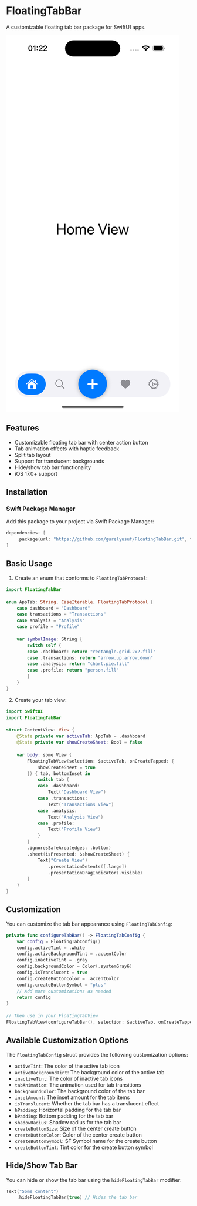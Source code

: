 # FloatingTabBar

A customizable floating tab bar package for SwiftUI apps.

![Screenshot 1](./Assets/1.png)

## Features

- Customizable floating tab bar with center action button
- Tab animation effects with haptic feedback
- Split tab layout
- Support for translucent backgrounds
- Hide/show tab bar functionality
- iOS 17.0+ support

## Installation

### Swift Package Manager

Add this package to your project via Swift Package Manager:

```swift
dependencies: [
    .package(url: "https://github.com/gurelyusuf/FloatingTabBar.git", from: "1.0.0")
]
```

## Basic Usage

1. Create an enum that conforms to `FloatingTabProtocol`:

```swift
import FloatingTabBar

enum AppTab: String, CaseIterable, FloatingTabProtocol {
    case dashboard = "Dashboard"
    case transactions = "Transactions"
    case analysis = "Analysis"
    case profile = "Profile"
    
    var symbolImage: String {
        switch self {
        case .dashboard: return "rectangle.grid.2x2.fill"
        case .transactions: return "arrow.up.arrow.down"
        case .analysis: return "chart.pie.fill"
        case .profile: return "person.fill"
        }
    }
}
```

2. Create your tab view:

```swift
import SwiftUI
import FloatingTabBar

struct ContentView: View {
    @State private var activeTab: AppTab = .dashboard
    @State private var showCreateSheet: Bool = false
    
    var body: some View {
        FloatingTabView(selection: $activeTab, onCreateTapped: {
            showCreateSheet = true
        }) { tab, bottomInset in
            switch tab {
            case .dashboard:
                Text("Dashboard View")
            case .transactions:
                Text("Transactions View")
            case .analysis:
                Text("Analysis View")
            case .profile:
                Text("Profile View")
            }
        }
        .ignoresSafeArea(edges: .bottom)
        .sheet(isPresented: $showCreateSheet) {
            Text("Create View")
                .presentationDetents([.large])
                .presentationDragIndicator(.visible)
        }
    }
}
```

## Customization

You can customize the tab bar appearance using `FloatingTabConfig`:

```swift
private func configureTabBar() -> FloatingTabConfig {
    var config = FloatingTabConfig()
    config.activeTint = .white
    config.activeBackgroundTint = .accentColor
    config.inactiveTint = .gray
    config.backgroundColor = Color(.systemGray6)
    config.isTranslucent = true
    config.createButtonColor = .accentColor
    config.createButtonSymbol = "plus"
    // Add more customizations as needed
    return config
}

// Then use in your FloatingTabView
FloatingTabView(configureTabBar(), selection: $activeTab, onCreateTapped: { ... }) { ... }
```

## Available Customization Options

The `FloatingTabConfig` struct provides the following customization options:

- `activeTint`: The color of the active tab icon
- `activeBackgroundTint`: The background color of the active tab
- `inactiveTint`: The color of inactive tab icons
- `tabAnimation`: The animation used for tab transitions
- `backgroundColor`: The background color of the tab bar
- `insetAmount`: The inset amount for the tab items
- `isTranslucent`: Whether the tab bar has a translucent effect
- `hPadding`: Horizontal padding for the tab bar
- `bPadding`: Bottom padding for the tab bar
- `shadowRadius`: Shadow radius for the tab bar
- `createButtonSize`: Size of the center create button
- `createButtonColor`: Color of the center create button
- `createButtonSymbol`: SF Symbol name for the create button
- `createButtonTint`: Tint color for the create button symbol

## Hide/Show Tab Bar

You can hide or show the tab bar using the `hideFloatingTabBar` modifier:

```swift
Text("Some content")
    .hideFloatingTabBar(true) // Hides the tab bar
```
